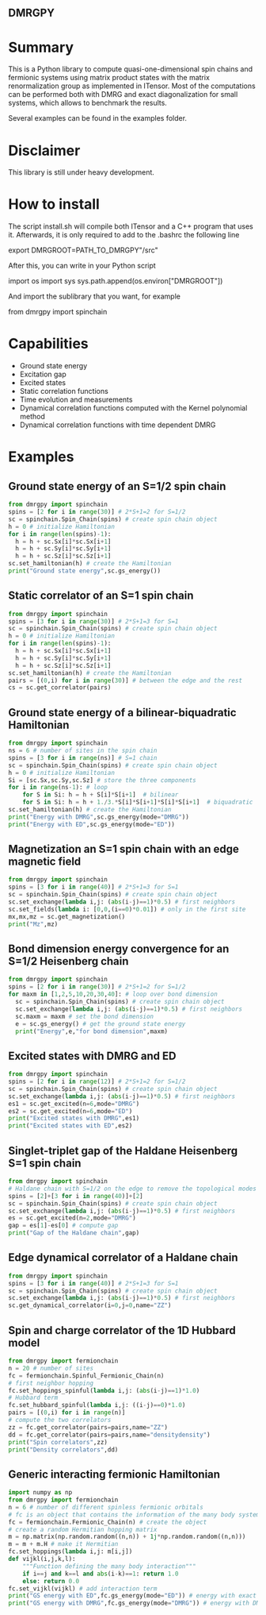 ## DMRGPY ##

# Summary #

This is a Python library to compute quasi-one-dimensional
spin chains and fermionic systems using matrix product states
with the matrix renormalization group as implemented in ITensor. Most
of the computations can be performed both with DMRG and exact
diagonalization for small systems, which allows to benchmark the
results.

Several examples can be found in the examples folder.

# Disclaimer #

This library is still under heavy development.

# How to install #

The script install.sh will compile both ITensor and a C++ program
that uses it. Afterwards, it is only required to add to the .bashrc
the following line

export DMRGROOT=PATH_TO_DMRGPY"/src"

After this, you can write in your Python script

import os
import sys
sys.path.append(os.environ["DMRGROOT"])

And import the sublibrary that you want, for example

from dmrgpy import spinchain

# Capabilities #
- Ground state energy
- Excitation gap
- Excited states
- Static correlation functions
- Time evolution and measurements
- Dynamical correlation functions computed with the Kernel polynomial method
- Dynamical correlation functions with time dependent DMRG


# Examples

## Ground state energy of an S=1/2 spin chain
```python
from dmrgpy import spinchain
spins = [2 for i in range(30)] # 2*S+1=2 for S=1/2
sc = spinchain.Spin_Chain(spins) # create spin chain object
h = 0 # initialize Hamiltonian
for i in range(len(spins)-1): 
  h = h + sc.Sx[i]*sc.Sx[i+1]
  h = h + sc.Sy[i]*sc.Sy[i+1]
  h = h + sc.Sz[i]*sc.Sz[i+1]
sc.set_hamiltonian(h) # create the Hamiltonian
print("Ground state energy",sc.gs_energy())
```

## Static correlator of an S=1 spin chain
```python
from dmrgpy import spinchain
spins = [3 for i in range(30)] # 2*S+1=3 for S=1
sc = spinchain.Spin_Chain(spins) # create spin chain object
h = 0 # initialize Hamiltonian
for i in range(len(spins)-1): 
  h = h + sc.Sx[i]*sc.Sx[i+1]
  h = h + sc.Sy[i]*sc.Sy[i+1]
  h = h + sc.Sz[i]*sc.Sz[i+1]
sc.set_hamiltonian(h) # create the Hamiltonian
pairs = [(0,i) for i in range(30)] # between the edge and the rest
cs = sc.get_correlator(pairs)
```

## Ground state energy of a bilinear-biquadratic Hamiltonian
```python
from dmrgpy import spinchain
ns = 6 # number of sites in the spin chain
spins = [3 for i in range(ns)] # S=1 chain
sc = spinchain.Spin_Chain(spins) # create spin chain object
h = 0 # initialize Hamiltonian
Si = [sc.Sx,sc.Sy,sc.Sz] # store the three components
for i in range(ns-1): # loop 
    for S in Si: h = h + S[i]*S[i+1]  # bilinear
    for S in Si: h = h + 1./3.*S[i]*S[i+1]*S[i]*S[i+1]  # biquadratic
sc.set_hamiltonian(h) # create the Hamiltonian
print("Energy with DMRG",sc.gs_energy(mode="DMRG"))
print("Energy with ED",sc.gs_energy(mode="ED"))
```

## Magnetization an S=1 spin chain with an edge magnetic field
```python
from dmrgpy import spinchain
spins = [3 for i in range(40)] # 2*S+1=3 for S=1
sc = spinchain.Spin_Chain(spins) # create spin chain object
sc.set_exchange(lambda i,j: (abs(i-j)==1)*0.5) # first neighbors
sc.set_fields(lambda i: [0,0,(i==0)*0.01]) # only in the first site
mx,mx,mz = sc.get_magnetization()
print("Mz",mz)
```

## Bond dimension energy convergence for an S=1/2 Heisenberg chain
```python
from dmrgpy import spinchain
spins = [2 for i in range(30)] # 2*S+1=2 for S=1/2
for maxm in [1,2,5,10,20,30,40]: # loop over bond dimension
  sc = spinchain.Spin_Chain(spins) # create spin chain object
  sc.set_exchange(lambda i,j: (abs(i-j)==1)*0.5) # first neighbors
  sc.maxm = maxm # set the bond dimension
  e = sc.gs_energy() # get the ground state energy
  print("Energy",e,"for bond dimension",maxm)
```


## Excited states with DMRG and ED 
```python
from dmrgpy import spinchain
spins = [2 for i in range(12)] # 2*S+1=2 for S=1/2
sc = spinchain.Spin_Chain(spins) # create spin chain object
sc.set_exchange(lambda i,j: (abs(i-j)==1)*0.5) # first neighbors
es1 = sc.get_excited(n=6,mode="DMRG")
es2 = sc.get_excited(n=6,mode="ED")
print("Excited states with DMRG",es1)
print("Excited states with ED",es2)
```

## Singlet-triplet gap of the Haldane Heisenberg S=1 spin chain
```python
from dmrgpy import spinchain
# Haldane chain with S=1/2 on the edge to remove the topological modes
spins = [2]+[3 for i in range(40)]+[2]
sc = spinchain.Spin_Chain(spins) # create spin chain object
sc.set_exchange(lambda i,j: (abs(i-j)==1)*0.5) # first neighbors
es = sc.get_excited(n=2,mode="DMRG")
gap = es[1]-es[0] # compute gap
print("Gap of the Haldane chain",gap)
```

## Edge dynamical correlator of a Haldane chain
```python
from dmrgpy import spinchain
spins = [3 for i in range(40)] # 2*S+1=3 for S=1
sc = spinchain.Spin_Chain(spins) # create spin chain object
sc.set_exchange(lambda i,j: (abs(i-j)==1)*0.5) # first neighbors
sc.get_dynamical_correlator(i=0,j=0,name="ZZ")
```


## Spin and charge correlator of the 1D Hubbard model
```python
from dmrgpy import fermionchain
n = 20 # number of sites
fc = fermionchain.Spinful_Fermionic_Chain(n)
# first neighbor hopping
fc.set_hoppings_spinful(lambda i,j: (abs(i-j)==1)*1.0) 
# Hubbard term
fc.set_hubbard_spinful(lambda i,j: ((i-j)==0)*1.0) 
pairs = [(0,i) for i in range(n)]
# compute the two correlators
zz = fc.get_correlator(pairs=pairs,name="ZZ")
dd = fc.get_correlator(pairs=pairs,name="densitydensity")
print("Spin correlators",zz)
print("Density correlators",dd)
```


## Generic interacting fermionic Hamiltonian
```python
import numpy as np
from dmrgpy import fermionchain
n = 6 # number of different spinless fermionic orbitals
# fc is an object that contains the information of the many body system
fc = fermionchain.Fermionic_Chain(n) # create the object
# create a random Hermitian hopping matrix
m = np.matrix(np.random.random((n,n)) + 1j*np.random.random((n,n)))
m = m + m.H # make it Hermitian
fc.set_hoppings(lambda i,j: m[i,j])
def vijkl(i,j,k,l):
    """Function defining the many body interaction"""
    if i==j and k==l and abs(i-k)==1: return 1.0
    else: return 0.0
fc.set_vijkl(vijkl) # add interaction term
print("GS energy with ED",fc.gs_energy(mode="ED")) # energy with exact diag
print("GS energy with DMRG",fc.gs_energy(mode="DMRG")) # energy with DMRG
```

